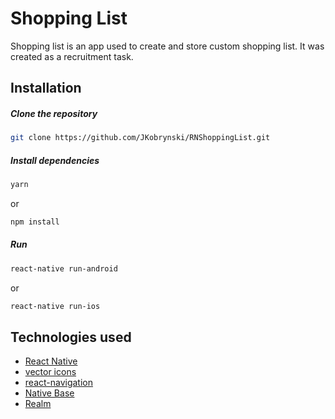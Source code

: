 # Shopping List

Shopping list is an app used to create and store custom shopping list. It was created as a recruitment task.

## Installation

##### Clone the repository

```bash
git clone https://github.com/JKobrynski/RNShoppingList.git
```

##### Install dependencies

```bash
yarn
```

or

```bash
npm install
```

##### Run

```bash
react-native run-android
```

or

```bash
react-native run-ios
```

## Technologies used

- [React Native](https://facebook.github.io/react-native/)
- [vector icons](https://github.com/oblador/react-native-vector-icons)
- [react-navigation](https://reactnavigation.org)
- [Native Base](https://nativebase.io/)
- [Realm](https://github.com/realm/realm-js)
